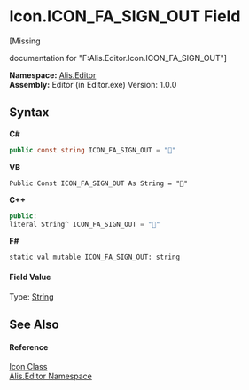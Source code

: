 # Icon.ICON_FA_SIGN_OUT Field
 

\[Missing <summary> documentation for "F:Alis.Editor.Icon.ICON_FA_SIGN_OUT"\]

**Namespace:**&nbsp;<a href="b150ade4-39de-a232-5f06-d3cdc1b2c538">Alis.Editor</a><br />**Assembly:**&nbsp;Editor (in Editor.exe) Version: 1.0.0

## Syntax

**C#**<br />
``` C#
public const string ICON_FA_SIGN_OUT = ""
```

**VB**<br />
``` VB
Public Const ICON_FA_SIGN_OUT As String = ""
```

**C++**<br />
``` C++
public:
literal String^ ICON_FA_SIGN_OUT = ""
```

**F#**<br />
``` F#
static val mutable ICON_FA_SIGN_OUT: string
```


#### Field Value
Type: <a href="https://docs.microsoft.com/dotnet/api/system.string" target="_blank">String</a>

## See Also


#### Reference
<a href="cc0f883c-67f8-f772-c6d7-a60b129f22a7">Icon Class</a><br /><a href="b150ade4-39de-a232-5f06-d3cdc1b2c538">Alis.Editor Namespace</a><br />